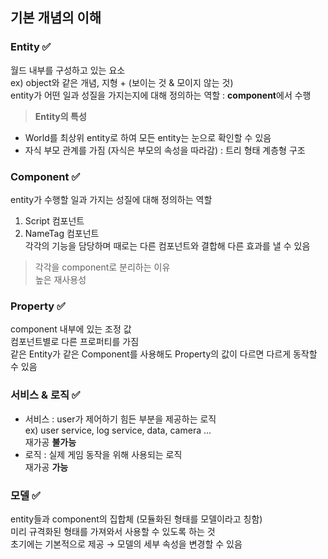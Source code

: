 ## 기본 개념의 이해

### Entity ✅
월드 내부를 구성하고 있는 요소   
ex) object와 같은 개념, 지형 + (보이는 것 & 모이지 않는 것)  
entity가 어떤 일과 성질을 가지는지에 대해 정의하는 역할 : **component**에서 수행  

> **Entity의 특성**
- World를 최상위 entity로 하여 모든 entity는 눈으로 확인할 수 있음
- 자식 부모 관계를 가짐 (자식은 부모의 속성을 따라감) : 트리 형태 계층형 구조

### Component ✅
entity가 수행할 일과 가지는 성질에 대해 정의하는 역할  
1. Script 컴포넌트
2. NameTag 컴포넌트  
각각의 기능을 담당하며 때로는 다른 컴포넌트와 결합해 다른 효과를 낼 수 있음  

> 각각을 component로 분리하는 이유  
    높은 재사용성  

### Property ✅
component 내부에 있는 조정 값  
컴포넌트별로 다른 프로퍼티를 가짐  
같은 Entity가 같은 Component를 사용해도 Property의 값이 다르면 다르게 동작할 수 있음  

### 서비스 & 로직 ✅
- 서비스 : user가 제어하기 힘든 부분을 제공하는 로직  
    ex) user service, log service, data, camera ...  
    재가공 **불가능**
- 로직 : 실제 게임 동작을 위해 사용되는 로직  
    재가공 **가능**  

### 모델 ✅
entity들과 component의 집합체 (모듈화된 형태를 모델이라고 칭함)  
미리 규격화된 형태를 가져와서 사용할 수 있도록 하는 것  
초기에는 기본적으로 제공 → 모델의 세부 속성을 변경할 수 있음  
